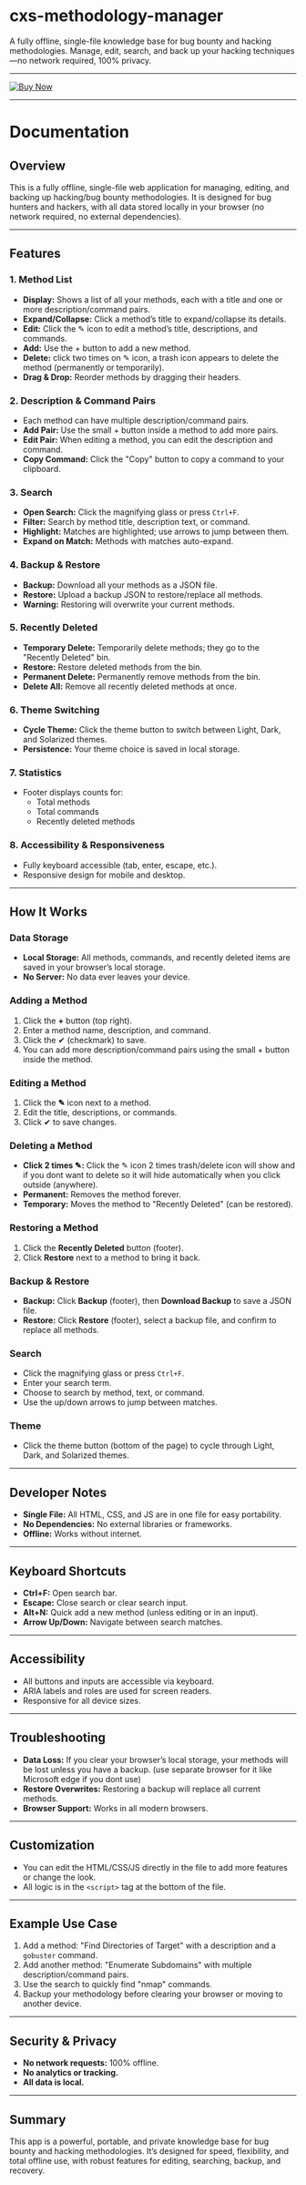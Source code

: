# cxs-methodology-manager

A fully offline, single-file knowledge base for bug bounty and hacking methodologies. Manage, edit, search, and back up your hacking techniques—no network required, 100% privacy.

---

[![Buy Now](https://img.shields.io/badge/Buy%20Now-Click%20Here-brightgreen?style=for-the-badge)](https://shop.cyberxsociety.com/product/cxs-methodology-manager/)



---

# Documentation


## Overview

This is a fully offline, single-file web application for managing, editing, and backing up hacking/bug bounty methodologies. It is designed for bug hunters and hackers, with all data stored locally in your browser (no network required, no external dependencies).

---

## Features

### 1. **Method List**
- **Display:** Shows a list of all your methods, each with a title and one or more description/command pairs.
- **Expand/Collapse:** Click a method’s title to expand/collapse its details.
- **Edit:** Click the ✎ icon to edit a method’s title, descriptions, and commands.
- **Add:** Use the + button to add a new method.
- **Delete:** click two times on ✎ icon, a trash icon appears to delete the method (permanently or temporarily).
- **Drag & Drop:** Reorder methods by dragging their headers.

### 2. **Description & Command Pairs**
- Each method can have multiple description/command pairs.
- **Add Pair:** Use the small + button inside a method to add more pairs.
- **Edit Pair:** When editing a method, you can edit the description and command.
- **Copy Command:** Click the "Copy" button to copy a command to your clipboard.

### 3. **Search**
- **Open Search:** Click the magnifying glass or press `Ctrl+F`.
- **Filter:** Search by method title, description text, or command.
- **Highlight:** Matches are highlighted; use arrows to jump between them.
- **Expand on Match:** Methods with matches auto-expand.

### 4. **Backup & Restore**
- **Backup:** Download all your methods as a JSON file.
- **Restore:** Upload a backup JSON to restore/replace all methods.
- **Warning:** Restoring will overwrite your current methods.

### 5. **Recently Deleted**
- **Temporary Delete:** Temporarily delete methods; they go to the "Recently Deleted" bin.
- **Restore:** Restore deleted methods from the bin.
- **Permanent Delete:** Permanently remove methods from the bin.
- **Delete All:** Remove all recently deleted methods at once.

### 6. **Theme Switching**
- **Cycle Theme:** Click the theme button to switch between Light, Dark, and Solarized themes.
- **Persistence:** Your theme choice is saved in local storage.

### 7. **Statistics**
- Footer displays counts for:
  - Total methods
  - Total commands
  - Recently deleted methods

### 8. **Accessibility & Responsiveness**
- Fully keyboard accessible (tab, enter, escape, etc.).
- Responsive design for mobile and desktop.

---

## How It Works

### Data Storage

- **Local Storage:** All methods, commands, and recently deleted items are saved in your browser’s local storage.
- **No Server:** No data ever leaves your device.

### Adding a Method

1. Click the **+** button (top right).
2. Enter a method name, description, and command.
3. Click the ✔ (checkmark) to save.
4. You can add more description/command pairs using the small + button inside the method.

### Editing a Method

1. Click the **✎** icon next to a method.
2. Edit the title, descriptions, or commands.
3. Click ✔ to save changes.

### Deleting a Method

  - **Click 2 times ✎:** Click the ✎ icon 2 times trash/delete icon will show and if you dont want to delete so it will hide automatically when you click outside (anywhere).
  - **Permanent:** Removes the method forever.
  - **Temporary:** Moves the method to "Recently Deleted" (can be restored).

### Restoring a Method

1. Click the **Recently Deleted** button (footer).
2. Click **Restore** next to a method to bring it back.

### Backup & Restore

- **Backup:** Click **Backup** (footer), then **Download Backup** to save a JSON file.
- **Restore:** Click **Restore** (footer), select a backup file, and confirm to replace all methods.

### Search

- Click the magnifying glass or press `Ctrl+F`.
- Enter your search term.
- Choose to search by method, text, or command.
- Use the up/down arrows to jump between matches.

### Theme

- Click the theme button (bottom of the page) to cycle through Light, Dark, and Solarized themes.

---

## Developer Notes

- **Single File:** All HTML, CSS, and JS are in one file for easy portability.
- **No Dependencies:** No external libraries or frameworks.
- **Offline:** Works without internet.

---

## Keyboard Shortcuts

- **Ctrl+F:** Open search bar.
- **Escape:** Close search or clear search input.
- **Alt+N:** Quick add a new method (unless editing or in an input).
- **Arrow Up/Down:** Navigate between search matches.

---

## Accessibility

- All buttons and inputs are accessible via keyboard.
- ARIA labels and roles are used for screen readers.
- Responsive for all device sizes.

---

## Troubleshooting

- **Data Loss:** If you clear your browser’s local storage, your methods will be lost unless you have a backup. (use separate browser for it like Microsoft edge if you dont use)
- **Restore Overwrites:** Restoring a backup will replace all current methods.
- **Browser Support:** Works in all modern browsers.

---

## Customization

- You can edit the HTML/CSS/JS directly in the file to add more features or change the look.
- All logic is in the `<script>` tag at the bottom of the file.

---

## Example Use Case

1. Add a method: "Find Directories of Target" with a description and a `gobuster` command.
2. Add another method: "Enumerate Subdomains" with multiple description/command pairs.
3. Use the search to quickly find "nmap" commands.
4. Backup your methodology before clearing your browser or moving to another device.

---

## Security & Privacy

- **No network requests:** 100% offline.
- **No analytics or tracking.**
- **All data is local.**

---

## Summary

This app is a powerful, portable, and private knowledge base for bug bounty and hacking methodologies. It’s designed for speed, flexibility, and total offline use, with robust features for editing, searching, backup, and recovery. 
